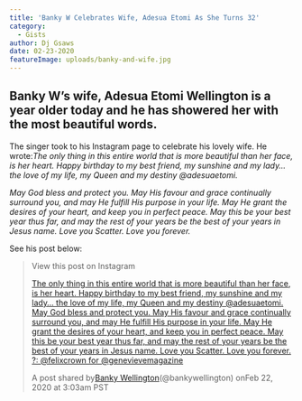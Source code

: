 ```yaml
---
title: 'Banky W Celebrates Wife, Adesua Etomi As She Turns 32'
category:
  - Gists
author: Dj Gsaws
date: 02-23-2020
featureImage: uploads/banky-and-wife.jpg
---
```

## **Banky W’s wife, Adesua Etomi Wellington is a year older today and he has showered her with the most beautiful words.**

The singer took to his Instagram page to celebrate his lovely wife. He wrote:*The only thing in this entire world that is more beautiful than her face, is her heart. Happy birthday to my best friend, my sunshine and my lady… the love of my life, my Queen and my destiny @adesuaetomi.*

*May God bless and protect you. May His favour and grace continually surround you, and may He fulfill His purpose in your life. May He grant the desires of your heart, and keep you in perfect peace. May this be your best year thus far, and may the rest of your years be the best of your years in Jesus name. Love you Scatter. Love you forever.*

See his post below:

>
>
> View this post on Instagram
>
>
>
> [The only thing in this entire world that is more beautiful than her face, is her heart. Happy birthday to my best friend, my sunshine and my lady… the love of my life, my Queen and my destiny @adesuaetomi. May God bless and protect you. May His favour and grace continually surround you, and may He fulfill His purpose in your life. May He grant the desires of your heart, and keep you in perfect peace. May this be your best year thus far, and may the rest of your years be the best of your years in Jesus name. Love you Scatter. Love you forever. ?: @felixcrown for @genevievemagazine](https://www.instagram.com/p/B83eWHGHE09/?utm_source=ig_embed&utm_campaign=loading)
>
> A post shared by[Banky Wellington](https://www.instagram.com/bankywellington/?utm_source=ig_embed&utm_campaign=loading)(@bankywellington) onFeb 22, 2020 at 3:03am PST
